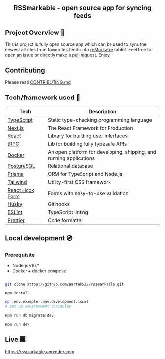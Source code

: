 <h2 align="center">RSSmarkable - open source app for syncing feeds</h2>

## Project Overview 🎨

This is project is fully open source app which can be used to sync the newest articles from favourites feeds into [reMarkable](https://remarkable.com) tablet. Feel free to open an [issue](https://github.com/Bartek532/rssmarkable/issues) or directly make a [pull request](https://github.com/Bartek532/rssmarkable/pulls). Enjoy!

## Contributing

Please read [CONTRIBUTING.md](https://github.com/Bartek532/rssmarkable/blob/main/CONTRIBUTING.md)

## Tech/framework used 🧰

| Tech                                           | Description                                                         |
| ---------------------------------------------- | ------------------------------------------------------------------- |
| [TypeScript](https://www.typescriptlang.org/)  | Static type-checking programming language                           |
| [Next.js](https://nextjs.org/)                 | The React Framework for Production                                  |
| [React](https://reactjs.org/)                  | Library for building user interfaces                                |
| [tRPC](https://trpc.io/)                       | Lib for building fully typesafe APIs                                |
| [Docker](https://www.docker.com/)              | An open platform for developing, shipping, and running applications |
| [PostgreSQL](https://www.postgresql.org)       | Relational database                                                 |
| [Prisma](https://www.prisma.io)                | ORM for TypeScript and Node.js                                      |
| [Tailwind](https://tailwindcss.com/)           | Utility-first CSS framework                                         |
| [React Hook Form](https://react-hook-form.com) | Forms with easy-to-use validation                                   |
| [Husky](https://github.com/typicode/husky)     | Git hooks                                                           |
| [ESLint](https://eslint.org/)                  | TypeScript linting                                                  |
| [Prettier](https://prettier.io/)               | Code formatter                                                      |

## Local development 💿

### Prerequisite

- Node.js v16.\*
- Docker + docker compose

```bash

git clone https://github.com/Bartek532/rssmarkable.git

npm install

cp .env.example .env.development.local
# set up environment variables

npm run db:migrate:dev

npm run dev

```

## Live 🎆

https://rssmarkable.onrender.com

